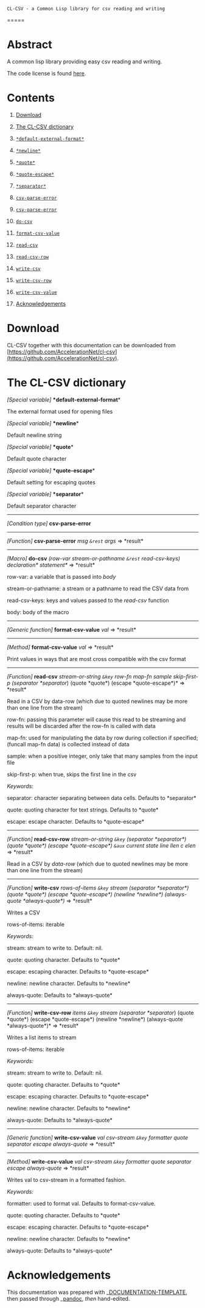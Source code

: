 	CL-CSV - a Common Lisp library for csv reading and writing
=====

# Abstract

A common lisp library providing easy csv reading and writing.

The code license is found
[here](https://github.com/AccelerationNet/cl-csv/blob/master/LICENSE).


# Contents

1.  [Download](#download)
2.  [The CL-CSV dictionary](#dictionary)
   1.  [`*default-external-format*`](#*default-external-format*)
   2.  [`*newline*`](#*newline*)
   3.  [`*quote*`](#*quote*)
   4.  [`*quote-escape*`](#*quote-escape*)
   5.  [`*separator*`](#*separator*)
   6.  [`csv-parse-error`](#csv-parse-error)
   7.  [`csv-parse-error`](#csv-parse-error)
   8.  [`do-csv`](#do-csv)
   9.  [`format-csv-value`](#format-csv-value)
   10. [`read-csv`](#read-csv)
   11. [`read-csv-row`](#read-csv-row)
   12. [`write-csv`](#write-csv)
   13. [`write-csv-row`](#write-csv-row)
   14. [`write-csv-value`](#write-csv-value)

3.  [Acknowledgements](#ack)



# Download

CL-CSV together with this documentation can be downloaded from
[https://github.com/AccelerationNet/cl-csv](https://github.com/AccelerationNet/cl-csv).

# The CL-CSV dictionary

_[Special variable]_
**\*default-external-format***

The external format used for opening files

_[Special variable]_
**\*newline***

 Default newline string

_[Special variable]_
**\*quote***

 Default quote character

_[Special variable]_
**\*quote-escape***

 Default setting for escaping quotes

_[Special variable]_
**\*separator***

 Default separator character

- - -
_[Condition type]_
**csv-parse-error**
- - -
_[Function]_
**csv-parse-error** *msg `&rest` args* =\> \*result*
- - -
_[Macro]_
**do-csv** *(row-var stream-or-pathname `&rest` read-csv-keys)
declaration\* statement\** =\> \*result*


row-var: a variable that is passed into _body_

stream-or-pathname: a stream or a pathname to read the CSV data from

read-csv-keys: keys and values passed to the _read-csv_ function

body: body of the macro

- - -
_[Generic function]_
**format-csv-value** *val* =\> \*result*

- - -
_[Method]_
**format-csv-value** *val* =\> \*result*

 Print values in ways that are most cross compatible with the csv
format
- - -
_[Function]_
**read-csv** *stream-or-string `&key` row-fn map-fn sample
skip-first-p (separator \*separator*) (quote \*quote*) (escape
\*quote-escape*)* =\> \*result*

Read in a CSV by data-row (which due to quoted newlines may be more
than one line from the stream)

row-fn: passing this parameter will cause this read to be streaming
and results will be discarded after the row-fn is called with data

map-fn: used for manipulating the data by row during collection if
specified; (funcall map-fn data) is collected instead of data

sample: when a positive integer, only take that many samples from
the input file

skip-first-p: when true, skips the first line in the csv

_Keywords:_

separator: character separating between data cells. Defaults to
\*separator*

quote: quoting character for text strings. Defaults to \*quote*

escape: escape character. Defaults to \*quote-escape*

- - -
_[Function]_
**read-csv-row** *stream-or-string `&key` (separator \*separator\*)
(quote \*quote\*) (escape \*quote-escape\*) `&aux` current state line
llen c elen* =\> \*result*


Read in a CSV by _data-row_ (which due to quoted newlines may be more
than one line from the stream)

- - -
_[Function]_
**write-csv** *rows-of-items `&key` stream (separator \*separator\*)
(quote \*quote\*) (escape \*quote-escape\*) (newline \*newline\*)
(always-quote \*always-quote\*)* =\> \*result*

Writes a CSV

rows-of-items: iterable

_Keywords:_

stream: stream to write to. Default: nil.

quote: quoting character. Defaults to \*quote\*

escape: escaping character. Defaults to \*quote-escape\*

newline: newline character. Defaults to \*newline\*

always-quote: Defaults to \*always-quote\*

- - -
_[Function]_
**write-csv-row** *items `&key` stream (separator \*separator*)
(quote \*quote*) (escape \*quote-escape*) (newline \*newline*)
(always-quote \*always-quote*)* =\> \*result*


Writes a list items to stream

rows-of-items: iterable

_Keywords:_

stream: stream to write to. Default: nil.

quote: quoting character. Defaults to \*quote*

escape: escaping character. Defaults to \*quote-escape*

newline: newline character. Defaults to \*newline*

always-quote: Defaults to \*always-quote*

- - -
_[Generic function]_
**write-csv-value** *val csv-stream `&key` formatter quote separator
escape always-quote* =\> \*result*

- - -
_[Method]_
**write-csv-value** *val csv-stream `&key` formatter quote separator
escape always-quote* =\> \*result*


Writes val to csv-stream in a formatted fashion.

_Keywords:_

formatter: used to format val. Defaults to format-csv-value.

quote: quoting character. Defaults to \*quote*

escape: escaping character. Defaults to \*quote-escape*

newline: newline character. Defaults to \*newline*

always-quote: Defaults to \*always-quote*

# Acknowledgements

This documentation was prepared with
_[DOCUMENTATION-TEMPLATE](http://weitz.de/documentation-template/),
then passed through
_[pandoc](http://johnmacfarlane.net/pandoc/index.html), *then* hand-edited.

